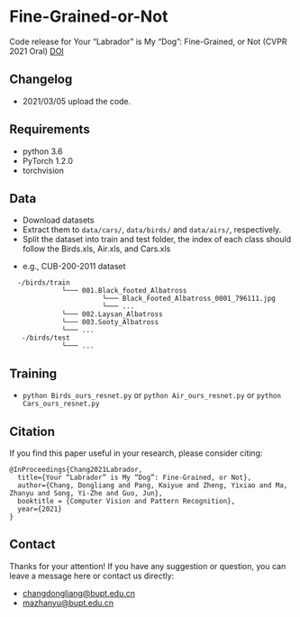 # Fine-Grained-or-Not
Code release for Your “Labrador” is My “Dog”: Fine-Grained, or Not (CVPR 2021 Oral)
[DOI](https://arxiv.org/abs/2011.09040 "arxiv")


<!-- ![Labrador](./labrador.jpg) -->



## Changelog
- 2021/03/05 upload the code.


## Requirements

- python 3.6
- PyTorch 1.2.0
- torchvision

## Data
- Download datasets
- Extract them to `data/cars/`, `data/birds/` and `data/airs/`, respectively.
- Split the dataset into train and test folder, the index of each class should follow the Birds.xls, Air.xls, and Cars.xls

* e.g., CUB-200-2011 dataset
```
  -/birds/train
	         └─── 001.Black_footed_Albatross
	                   └─── Black_Footed_Albatross_0001_796111.jpg
	                   └─── ...
	         └─── 002.Laysan_Albatross
	         └─── 003.Sooty_Albatross
	         └─── ...
   -/birds/test	
             └─── ...         
```




## Training
- `python Birds_ours_resnet.py` or `python Air_ours_resnet.py` or `python Cars_ours_resnet.py`




## Citation
If you find this paper useful in your research, please consider citing:
```
@InProceedings{Chang2021Labrador,
  title={Your “Labrador” is My “Dog”: Fine-Grained, or Not},
  author={Chang, Dongliang and Pang, Kaiyue and Zheng, Yixiao and Ma, Zhanyu and Song, Yi-Zhe and Guo, Jun},
  booktitle = {Computer Vision and Pattern Recognition},
  year={2021}
}
```


## Contact
Thanks for your attention!
If you have any suggestion or question, you can leave a message here or contact us directly:
- changdongliang@bupt.edu.cn
- mazhanyu@bupt.edu.cn
